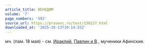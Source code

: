 ```yaml
---
article_title: ВЕНЕДИМ
volume: '7'
page_numbers: '592'
source_url: https://pravenc.ru/text/150227.html
downloaded_at: '2025-10-13T10:14:55Z'
---
```


мч. (пам. 18 мая) - см. [Ираклий,](<https://pravenc.ru/text/Ираклий .html>) [Павлин и В](<https://pravenc.ru/text/Павлин и В.html>)., мученики Афинские.
